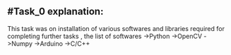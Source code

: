 #Task_0 explanation:
-----------------------
This task was on installation of various softwares and
libraries required for completing further tasks , the list of softwares 
->Python
   ->OpenCV
   ->Numpy
->Arduino
->C/C++
